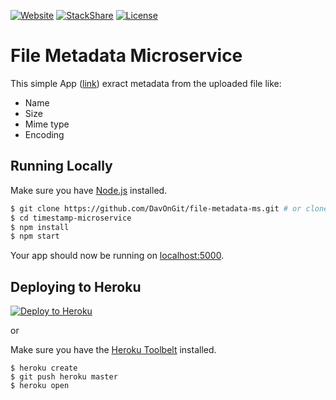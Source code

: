 [![Website](https://img.shields.io/website-up-down-green-red/https/file-metadata-parser.herokuapp.com%2F.svg?maxAge=2592000)](https://file-metadata-parser.herokuapp.com/)
[![StackShare](http://img.shields.io/badge/tech-stack-0690fa.svg?style=flat)](http://stackshare.io/DavOnGit/myown)
[![License](https://img.shields.io/cocoapods/l/AFNetworking.svg)](http://doge.mit-license.org)

# File Metadata Microservice

This simple App ([link](https://file-metadata-parser.herokuapp.com/)) exract metadata from the uploaded file like:

- Name
- Size
- Mime type
- Encoding

## Running Locally

Make sure you have [Node.js](http://nodejs.org/) installed.

```sh
$ git clone https://github.com/DavOnGit/file-metadata-ms.git # or clone your own fork
$ cd timestamp-microservice
$ npm install
$ npm start
```

Your app should now be running on [localhost:5000](http://localhost:5000/).

## Deploying to Heroku

[![Deploy to Heroku](https://www.herokucdn.com/deploy/button.png)](https://heroku.com/deploy)

or

Make sure you have the [Heroku Toolbelt](https://toolbelt.heroku.com/) installed.

```
$ heroku create
$ git push heroku master
$ heroku open
```
